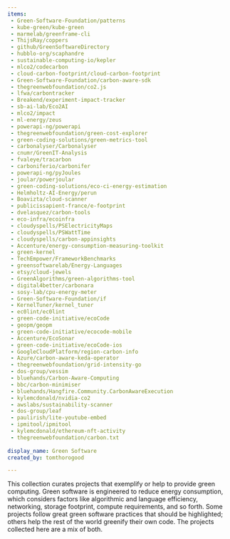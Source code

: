 ```yaml
---
items:
 - Green-Software-Foundation/patterns
 - kube-green/kube-green
 - marmelab/greenframe-cli
 - ThijsRay/coppers
 - github/GreenSoftwareDirectory
 - hubblo-org/scaphandre
 - sustainable-computing-io/kepler
 - mlco2/codecarbon
 - cloud-carbon-footprint/cloud-carbon-footprint
 - Green-Software-Foundation/carbon-aware-sdk
 - thegreenwebfoundation/co2.js
 - lfwa/carbontracker
 - Breakend/experiment-impact-tracker
 - sb-ai-lab/Eco2AI
 - mlco2/impact
 - ml-energy/zeus
 - powerapi-ng/powerapi
 - thegreenwebfoundation/green-cost-explorer
 - green-coding-solutions/green-metrics-tool
 - carbonalyser/Carbonalyser
 - cnumr/GreenIT-Analysis
 - fvaleye/tracarbon
 - carboniferio/carbonifer
 - powerapi-ng/pyJoules
 - joular/powerjoular
 - green-coding-solutions/eco-ci-energy-estimation
 - Helmholtz-AI-Energy/perun
 - Boavizta/cloud-scanner
 - publicissapient-france/e-footprint
 - dvelasquez/carbon-tools
 - eco-infra/ecoinfra
 - cloudyspells/PSElectricityMaps
 - cloudyspells/PSWattTime
 - cloudyspells/carbon-appinsights
 - Accenture/energy-consumption-measuring-toolkit
 - green-kernel
 - TechEmpower/FrameworkBenchmarks
 - greensoftwarelab/Energy-Languages
 - etsy/cloud-jewels
 - GreenAlgorithms/green-algorithms-tool
 - digital4better/carbonara
 - sosy-lab/cpu-energy-meter
 - Green-Software-Foundation/if
 - KernelTuner/kernel_tuner
 - ec0lint/ec0lint
 - green-code-initiative/ecoCode
 - geopm/geopm
 - green-code-initiative/ecocode-mobile
 - Accenture/EcoSonar
 - green-code-initiative/ecoCode-ios
 - GoogleCloudPlatform/region-carbon-info
 - Azure/carbon-aware-keda-operator
 - thegreenwebfoundation/grid-intensity-go
 - dos-group/vessim
 - bluehands/Carbon-Aware-Computing
 - bbc/carbon-minimiser
 - bluehands/Hangfire.Community.CarbonAwareExecution
 - kylemcdonald/nvidia-co2
 - awslabs/sustainability-scanner
 - dos-group/leaf
 - paulirish/lite-youtube-embed
 - ipmitool/ipmitool
 - kylemcdonald/ethereum-nft-activity
 - thegreenwebfoundation/carbon.txt
 
display_name: Green Software
created_by: tomthorogood

---
```


This collection curates projects that exemplify or help to provide green computing.
Green software is engineered to reduce energy consumption, which considers factors like algorithmic and language efficiency, networking, storage footprint, compute requirements, and so forth. 
Some projects follow great green software practices that should be highlighted; others help the rest of the world greenify their own code. The projects collected here are a mix of both.
